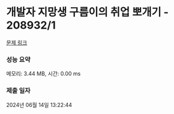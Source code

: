 # 개발자 지망생 구름이의 취업 뽀개기 - 208932/1 

[문제 링크](https://level.goorm.io/exam/208932/%EA%B0%9C%EB%B0%9C%EC%9E%90-%EC%A7%80%EB%A7%9D%EC%83%9D-%EA%B5%AC%EB%A6%84%EC%9D%B4%EC%9D%98-%EC%B7%A8%EC%97%85-%EB%BD%80%EA%B0%9C%EA%B8%B0/quiz/1) 

### 성능 요약

메모리: 3.44 MB, 시간: 0.00 ms

### 제출 일자

2024년 06월 14일 13:22:44

